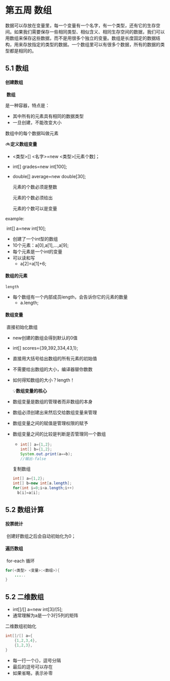 # 第五周 数组

数据可以存放在变量里，每一个变量有一个名字，有一个类型，还有它的生存空间。如果我们需要保存一些相同类型、相似含义、相同生存空间的数据，我们可以用数组来保存这些数据，而不是用很多个独立的变量。数组是长度固定的数据结构，用来存放指定的类型的数据。一个数组里可以有很多个数据，所有的数据的类型都是相同的。



## 5.1	数组

#### 创建数组

​	**数组**

是一种容器，特点是：

- 其中所有的元素具有相同的数据类型
- 一旦创建，不能改变大小

数组中的每个数据叫做元素



🚲**定义数组变量**

- <类型>[] <名字>=new <类型>[元素个数]；

- int[] grades=new int[100];

- double[] average=new double[30];

  元素的个数必须是整数

  元素的个数必须给出

  元素的个数可以是变量

example:

​	int[] a=new int[10];

- 创建了一个int型的数组
- 10个元素：a[0],a[1],...,a[9];
- 每个元素是一个int的变量
- 可以读和写
  - a[2]=a[1]+6;

#### 数组的元素

 	length

- 每个数组有一个内部成员length，会告诉你它的元素的数量
  - a.length;

#### 数组变量

​	直接初始化数组

- new创建的数组会得到默认的0值

- int[] scores={39,392,334,43,1};

- 直接用大括号给出数组的所有元素的初始值

- 不需要给出数组的大小，编译器替你数数

- 如何得知数组的大小？length！

  💡**数组变量的核心**

- 数组变量是数组的管理者而非数组的本身

- 数组必须创建出来然后交给数组变量来管理

- 数组变量之间的赋值是管理权限的赋予

- 数组变量之间的比较是判断是否管理同一个数组

  - ```java
    int[] a={1,2};
    int[] b={1,2};
    System.out.print(a==b);
    //输出-false
    ```

  复制数组

  ```java
  int[] a={1,2};
  int[] b=new int[a.length];
  for(int i=0;i<a.length;i++)
  	b[i]=a[i];
  ```



## 5.2	数组计算

#### 投票统计

​	创建好数组之后会自动初始化为0；

#### 遍历数组

​	for-each 循环 

```java
for(<类型> <变量>:<数组>){
    .....
}
```



## 5.2	二维数组

- int[]/[] a=new int[3]/[5];
- 通常理解为a是一个3行5列的矩阵

二维数组初始化

```java
int[]/[] a={
	{1,2,3,4},
	{1,2,3},
}
```

- 每一行一个{}，逗号分隔
- 最后的逗号可以存在
- 如果省略，表示补零





